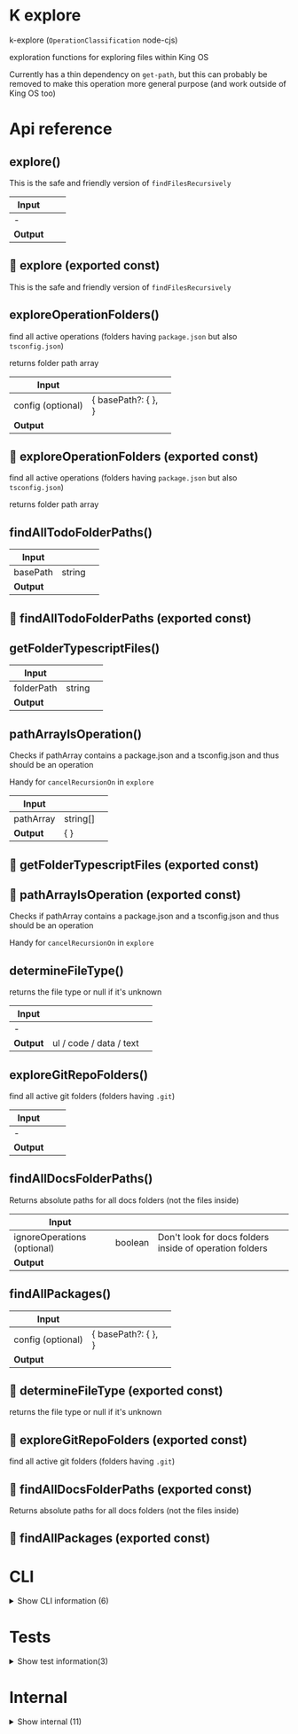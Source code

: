 # K explore

k-explore (`OperationClassification` node-cjs)

exploration functions for exploring files within King OS

Currently has a thin dependency on `get-path`, but this can probably be removed to make this operation more general purpose (and work outside of King OS too)




# Api reference

## explore()

This is the safe and friendly version of `findFilesRecursively`


| Input      |    |    |
| ---------- | -- | -- |
| - | | |
| **Output** |    |    |



## 📄 explore (exported const)

This is the safe and friendly version of `findFilesRecursively`


## exploreOperationFolders()

find all active operations (folders having `package.json` but also `tsconfig.json`)

returns folder path array


| Input      |    |    |
| ---------- | -- | -- |
| config (optional) | { basePath?: {  }, <br /> } |  |
| **Output** |    |    |



## 📄 exploreOperationFolders (exported const)

find all active operations (folders having `package.json` but also `tsconfig.json`)

returns folder path array


## findAllTodoFolderPaths()

| Input      |    |    |
| ---------- | -- | -- |
| basePath | string |  |,| ignoreOperations (optional) | boolean |  |
| **Output** |    |    |



## 📄 findAllTodoFolderPaths (exported const)

## getFolderTypescriptFiles()

| Input      |    |    |
| ---------- | -- | -- |
| folderPath | string |  |,| includeStats | boolean |  |
| **Output** |    |    |



## pathArrayIsOperation()

Checks if pathArray contains a package.json and a tsconfig.json and thus should be an operation

Handy for `cancelRecursionOn` in `explore`


| Input      |    |    |
| ---------- | -- | -- |
| pathArray | string[] |  |
| **Output** | {  }   |    |



## 📄 getFolderTypescriptFiles (exported const)

## 📄 pathArrayIsOperation (exported const)

Checks if pathArray contains a package.json and a tsconfig.json and thus should be an operation

Handy for `cancelRecursionOn` in `explore`


## determineFileType()

returns the file type or null if it's unknown


| Input      |    |    |
| ---------- | -- | -- |
| - | | |
| **Output** | ul / code / data / text   |    |



## exploreGitRepoFolders()

find all active git folders (folders having `.git`)


| Input      |    |    |
| ---------- | -- | -- |
| - | | |
| **Output** |    |    |



## findAllDocsFolderPaths()

Returns absolute paths for all docs folders (not the files inside)


| Input      |    |    |
| ---------- | -- | -- |
| ignoreOperations (optional) | boolean | Don't look for docs folders inside of operation folders |,| ignoreFolders (optional) | string[] | optionally, ignore some folders |
| **Output** |    |    |



## findAllPackages()

| Input      |    |    |
| ---------- | -- | -- |
| config (optional) | { basePath?: {  }, <br /> } |  |
| **Output** |    |    |



## 📄 determineFileType (exported const)

returns the file type or null if it's unknown


## 📄 exploreGitRepoFolders (exported const)

find all active git folders (folders having `.git`)


## 📄 findAllDocsFolderPaths (exported const)

Returns absolute paths for all docs folders (not the files inside)


## 📄 findAllPackages (exported const)

# CLI

<details><summary>Show CLI information (6)</summary>
    
  # getArgument()




| Input      |    |    |
| ---------- | -- | -- |
| number | number |  |
| **Output** |    |    |



## 📄 arg1 (unexported const)

## 📄 arg2 (unexported const)

## 📄 arg1 (unexported const)

## 📄 arg2 (unexported const)

## 📄 getArgument (unexported const)

  </details>

# Tests

<details><summary>Show test information(3)</summary>
    
  # benchmark()




| Input      |    |    |
| ---------- | -- | -- |
| amount (optional) | number |  |
| **Output** |    |    |



## 📄 benchmark (unexported const)

## 📄 test (exported const)

  </details>

# Internal

<details><summary>Show internal (11)</summary>
    
  # exploreMultiple()

DEPRECATED: not sure if we still need it, look up usecases, can prob be replaced now


| Input      |    |    |
| ---------- | -- | -- |
| - | | |
| **Output** |    |    |



## explorePreset()

| Input      |    |    |
| ---------- | -- | -- |
| - | | |
| **Output** |    |    |



## findAllDotGitFolders()

| Input      |    |    |
| ---------- | -- | -- |
| - | | |
| **Output** |    |    |



## findAllFoldersWithName()

| Input      |    |    |
| ---------- | -- | -- |
| config | { basePath: string, <br />folderName: string, <br />ignoreOperations?: boolean, <br />ignoreFolders?: string[], <br /> } |  |
| **Output** |    |    |



## findFilesRecursively()

Explores your files with many possibilities.

NB: this function only searches one basePath, while explore can do multiple

TODO: since this not only finds files but also explores them, naming should be exploreFilesRecursively, probably.

TODO: TextJson[] is a bit weird name for the resulting type interface...


| Input      |    |    |
| ---------- | -- | -- |
| - | | |
| **Output** |    |    |



## 📄 exploreMultiple (exported const)

DEPRECATED: not sure if we still need it, look up usecases, can prob be replaced now


## 📄 explorePreset (exported const)

## 📄 findAllDotGitFolders (exported const)

## 📄 findAllFoldersWithName (exported const)

## 📄 findFilesRecursively (exported const)

Explores your files with many possibilities.

NB: this function only searches one basePath, while explore can do multiple

TODO: since this not only finds files but also explores them, naming should be exploreFilesRecursively, probably.

TODO: TextJson[] is a bit weird name for the resulting type interface...


## 📄 test (exported const)

  </details>

